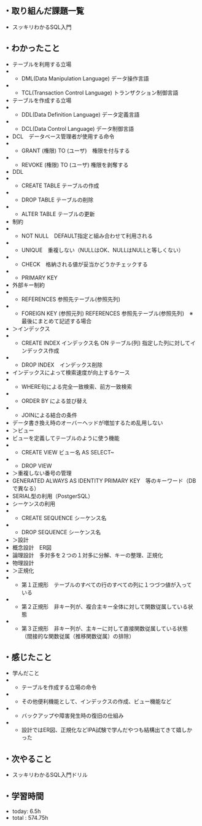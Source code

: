 ## ・取り組んだ課題一覧
- スッキリわかるSQL入門


## ・わかったこと


- テーブルを利用する立場
- - DML(Data Manipulation Language) データ操作言語
- - TCL(Transaction Control Language) トランザクション制御言語
- テーブルを作成する立場
- - DDL(Data Definition Language) データ定義言語
- - DCL(Data Control Language) データ制御言語
- DCL　データベース管理者が使用する命令
- - GRANT (権限) TO (ユーザ)　権限を付与する
- - REVOKE  (権限) TO (ユーザ) 権限を剥奪する
- DDL
- - CREATE TABLE テーブルの作成
- - DROP TABLE テーブルの削除
- - ALTER TABLE テーブルの更新
- 制約
- - NOT NULL　DEFAULT指定と組み合わせて利用される
-  - UNIQUE　重複しない（NULLはOK、NULLはNULLと等しくない）
- - CHECK　格納される値が妥当かどうかチェックする
- - PRIMARY KEY
- 外部キー制約
- - REFERENCES 参照先テーブル(参照先列)
- - FOREIGN KEY (参照元列) REFERENCES 参照先テーブル(参照先列)　※最後にまとめて記述する場合
- ＞インデックス
- -  CREATE INDEX インデックス名 ON テーブル(列) 指定した列に対してインデックス作成
- - DROP INDEX　インデックス削除
- インデックスによって検索速度が向上するケース
- - WHERE句による完全一致検索、前方一致検索
- - ORDER BY による並び替え
- - JOINによる結合の条件
- データ書き換え時のオーバーヘッドが増加するため乱用しない
- ＞ビュー
- ビューを定義してテーブルのように使う機能
- - CREATE VIEW ビュー名 AS SELECT~
- - DROP VIEW
- ＞重複しない番号の管理
- GENERATED ALWAYS AS IDENTITY PRIMARY KEY　等のキーワード（DBで異なる）
- SERIAL型の利用（PostgerSQL）
- シーケンスの利用
- - CREATE SEQUENCE シーケンス名
- - DROP SEQUENCE シーケンス名
- ＞設計
- 概念設計　ER図
- 論理設計　多対多を２つの１対多に分解、キーの整理、正規化
- 物理設計
- ＞正規化
- - 第１正規形　テーブルのすべての行のすべての列に１つづつ値が入っている
- - 第２正規形　非キー列が、複合主キー全体に対して関数従属している状態
- -  第３正規形　非キー列が、主キーに対して直接関数従属している状態（間接的な関数従属（推移関数従属）の排除）

## ・感じたこと
- 学んだこと
- - テーブルを作成する立場の命令
- - その他便利機能として、インデックスの作成、ビュー機能など
- - バックアップや障害発生時の復旧の仕組み
- - 設計ではER図、正規化などIPA試験で学んだやつも結構出てきて嬉しかった


## ・次やること
- スッキリわかるSQL入門ドリル

## ・学習時間
- today:  6.5h
- total  : 574.75h 





